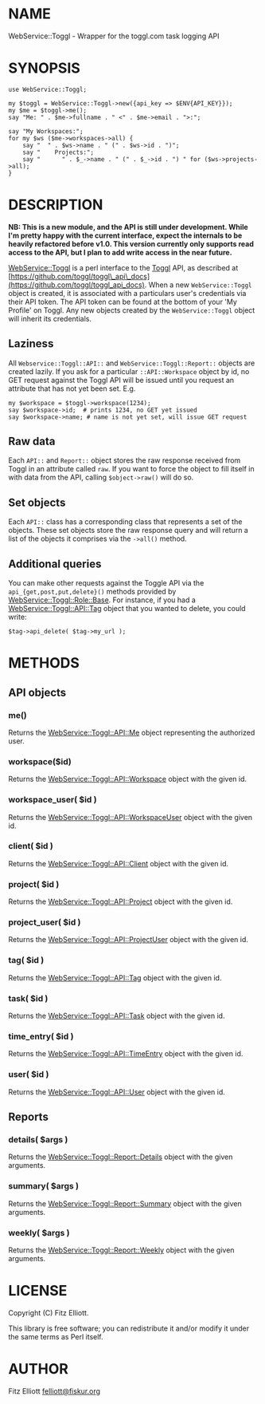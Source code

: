 # NAME

WebService::Toggl - Wrapper for the toggl.com task logging API

# SYNOPSIS

    use WebService::Toggl;

    my $toggl = WebService::Toggl->new({api_key => $ENV{API_KEY}});
    my $me = $toggl->me();
    say "Me: " . $me->fullname . " <" . $me->email . ">:";

    say "My Workspaces:";
    for my $ws ($me->workspaces->all) {
        say "  " . $ws->name . " (" . $ws->id . ")";
        say "    Projects:";
        say "      " . $_->name . " (" . $_->id . ") " for ($ws->projects->all);
    }

# DESCRIPTION

**NB: This is a new module, and the API is still under development.
While I'm pretty happy with the current interface, expect the
internals to be heavily refactored before v1.0.  This version
currently only supports read access to the API, but I plan to add
write access in the near future.**

[WebService::Toggl](https://metacpan.org/pod/WebService::Toggl) is a perl interface to the
[Toggl](http://www.toggl.com) API, as described at
[https://github.com/toggl/toggl\_api\_docs](https://github.com/toggl/toggl_api_docs).  When a new
`WebService::Toggl` object is created, it is associated with a
particulars user's credentials via their API token.  The API token can
be found at the bottom of your 'My Profile' on Toggl.  Any new objects
created by the `WebService::Toggl` object will inherit its credentials.

## Laziness

All `Webservice::Toggl::API::` and `WebService::Toggl::Report::`
objects are created lazily.  If you ask for a particular
`::API::Workspace` object by id, no GET request against the Toggl API
will be issued until you request an attribute that has not yet been set. E.g.

    my $workspace = $toggl->workspace(1234);
    say $workspace->id;  # prints 1234, no GET yet issued
    say $workspace->name; # name is not yet set, will issue GET request

## Raw data

Each `API::` and `Report::` object stores the raw response received
from Toggl in an attribute called `raw`.  If you want to force the
object to fill itself in with data from the API, calling
`$object->raw()` will do so.

## Set objects

Each `API::` class has a corresponding class that represents a set of
the objects.  These set objects store the raw response query and will
return a list of the objects it comprises via the `->all()`
method.

## Additional queries

You can make other requests against the Toggle API via the
`api_{get,post,put,delete}()` methods provided by
[WebService::Toggl::Role::Base](https://metacpan.org/pod/WebService::Toggl::Role::Base).  For instance, if you had a
[WebService::Toggl::API::Tag](https://metacpan.org/pod/WebService::Toggl::API::Tag) object that you wanted to delete, you
could write:

    $tag->api_delete( $tag->my_url );

# METHODS

## API objects

### me()

Returns the [WebService::Toggl::API::Me](https://metacpan.org/pod/WebService::Toggl::API::Me) object representing the
authorized user.

### workspace($id)

Returns the [WebService::Toggl::API::Workspace](https://metacpan.org/pod/WebService::Toggl::API::Workspace) object with the given id.

### workspace\_user( $id )

Returns the [WebService::Toggl::API::WorkspaceUser](https://metacpan.org/pod/WebService::Toggl::API::WorkspaceUser) object with the given id.

### client( $id )

Returns the [WebService::Toggl::API::Client](https://metacpan.org/pod/WebService::Toggl::API::Client) object with the given id.

### project( $id )

Returns the [WebService::Toggl::API::Project](https://metacpan.org/pod/WebService::Toggl::API::Project) object with the given id.

### project\_user( $id )

Returns the [WebService::Toggl::API::ProjectUser](https://metacpan.org/pod/WebService::Toggl::API::ProjectUser) object with the given id.

### tag( $id )

Returns the [WebService::Toggl::API::Tag](https://metacpan.org/pod/WebService::Toggl::API::Tag) object with the given id.

### task( $id )

Returns the [WebService::Toggl::API::Task](https://metacpan.org/pod/WebService::Toggl::API::Task) object with the given id.

### time\_entry( $id )

Returns the [WebService::Toggl::API::TimeEntry](https://metacpan.org/pod/WebService::Toggl::API::TimeEntry) object with the given id.

### user( $id )

Returns the [WebService::Toggl::API::User](https://metacpan.org/pod/WebService::Toggl::API::User) object with the given id.

## Reports

### details( $args )

Returns the [WebService::Toggl::Report::Details](https://metacpan.org/pod/WebService::Toggl::Report::Details) object with the
given arguments.

### summary( $args )

Returns the [WebService::Toggl::Report::Summary](https://metacpan.org/pod/WebService::Toggl::Report::Summary) object with the
given arguments.

### weekly( $args )

Returns the [WebService::Toggl::Report::Weekly](https://metacpan.org/pod/WebService::Toggl::Report::Weekly) object with the given
arguments.

# LICENSE

Copyright (C) Fitz Elliott.

This library is free software; you can redistribute it and/or modify
it under the same terms as Perl itself.

# AUTHOR

Fitz Elliott <felliott@fiskur.org>
